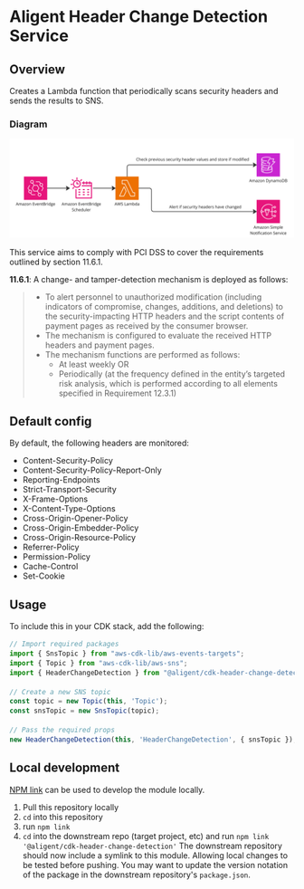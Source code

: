 # Aligent Header Change Detection Service

## Overview

Creates a Lambda function that periodically scans security headers and sends the results to SNS.

### Diagram

![diagram](docs/diagram.jpg)

This service aims to comply with PCI DSS to cover the requirements outlined by section 11.6.1.

**11.6.1**: A change- and tamper-detection mechanism is deployed as follows:
> - To alert personnel to unauthorized modification (including indicators of compromise, changes, additions, and deletions) to the security-impacting HTTP headers and the script contents of payment pages as received by the consumer browser.
> - The mechanism is configured to evaluate the received HTTP headers and payment pages.
> - The mechanism functions are performed as follows:
>   - At least weekly
>     OR
>   - Periodically (at the frequency defined in the entity’s targeted risk analysis, which is performed according to all elements specified in Requirement 12.3.1)

## Default config

By default, the following headers are monitored:

- Content-Security-Policy
- Content-Security-Policy-Report-Only
- Reporting-Endpoints
- Strict-Transport-Security
- X-Frame-Options
- X-Content-Type-Options
- Cross-Origin-Opener-Policy
- Cross-Origin-Embedder-Policy
- Cross-Origin-Resource-Policy
- Referrer-Policy
- Permission-Policy
- Cache-Control
- Set-Cookie

## Usage

To include this in your CDK stack, add the following:

```typescript
// Import required packages
import { SnsTopic } from "aws-cdk-lib/aws-events-targets";
import { Topic } from "aws-cdk-lib/aws-sns";
import { HeaderChangeDetection } from "@aligent/cdk-header-change-detection";

// Create a new SNS topic
const topic = new Topic(this, 'Topic');
const snsTopic = new SnsTopic(topic);

// Pass the required props
new HeaderChangeDetection(this, 'HeaderChangeDetection', { snsTopic });
```

## Local development

[NPM link](https://docs.npmjs.com/cli/v7/commands/npm-link) can be used to develop the module locally.
1. Pull this repository locally
2. `cd` into this repository
3. run `npm link`
4. `cd` into the downstream repo (target project, etc) and run `npm link '@aligent/cdk-header-change-detection'`
The downstream repository should now include a symlink to this module. Allowing local changes to be tested before pushing. You may want to update the version notation of the package in the downstream repository's `package.json`.
